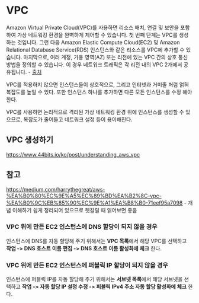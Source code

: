 # VPC
Amazon Virtual Private Cloud(VPC)를 사용하면 리소스 배치, 연결 및 보안을 포함하여 가상 네트워킹 환경을 완벽하게 제어할 수 있습니다. 첫 번째 단계는 VPC를 생성하는 것입니다. 그런 다음 Amazon Elastic Compute Cloud(EC2) 및 Amazon Relational Database Service(RDS) 인스턴스와 같은 리소스를 VPC에 추가할 수 있습니다. 마지막으로, 여러 계정, 가용 영역(AZ) 또는 리전에 있는 VPC 간의 상호 통신 방법을 정의할 수 있습니다. 이 경우 네트워크 트래픽은 각 리전 내의 VPC 2개에서 공유됩니다. - [출처](https://aws.amazon.com/ko/vpc/)

VPC를 적용하지 않으면 인스턴스들이 상호적으로, 그리고 인터넷과 거미줄 처럼 얽혀 복잡도를 높일 수 있다. 또한 인스턴스 하나를 추가하면 다른 모든 인스턴스를 수정 해아한다. 

VPC를 사용하면 논리적으로 격리된 가상 네트워킹 환경 위에 인스턴스를 생성할 수 있으므로, 복잡도가 줄어들고 네트워크 설정 등이 용이해진다. 

## VPC 생성하기
https://www.44bits.io/ko/post/understanding_aws_vpc

## 참고
https://medium.com/harrythegreat/aws-%EA%B0%80%EC%9E%A5%EC%89%BD%EA%B2%8C-vpc-%EA%B0%9C%EB%85%90%EC%9E%A1%EA%B8%B0-71eef95a7098 - 개념 이해하기 쉽게 정리되어 있으므로 헷갈릴 때 읽어보면 좋음

### VPC 위에 만든 EC2 인스턴스에 DNS 할당이 되지 않을 경우
인스턴스에 DNS를 자동 할당해 주기 위해서는 **VPC 목록**에서 해당 VPC를 선택하고 **작업 -> DNS 호스트 이름 편집 -> DNS 호스트 이름 활성화에 체크** 한다. 

### VPC 위에 만든 EC2 인스턴스에 퍼블릭 IP 할당이 되지 않을 경우
인스턴스에 퍼블릭 IP를 자동 할당해 주기 위해서는 **서브넷 목록**에서 해당 서브넷을 선택하고 **작업 -> 자동 할당 IP 설정 수정 -> 퍼블릭 IPv4 주소 자동 할당 활성화에 체크** 한다.
